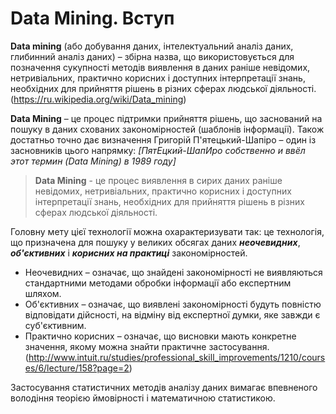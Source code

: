 # Data Mining. Вступ
**Data mining** (або добування даних, інтелектуальний аналіз даних, глибинний аналіз даних) – збірна назва, що використовується для позначення сукупності методів виявлення в даних раніше невідомих, нетривіальних, практично корисних і доступних інтерпретації знань, необхідних для прийняття рішень в різних сферах людської діяльності. (https://ru.wikipedia.org/wiki/Data_mining)

**Data Mining** – це процес підтримки прийняття рішень, що заснований на пошуку в даних схованих закономірностей (шаблонів інформації).
Також достатньо точно дає визначення Григорій П'ятецький-Шапіро – один із засновників цього напрямку:
*[ПятЕцкий-ШапИро собственно и ввёл этот термин (Data Mining) в 1989 году]*
> **Data Mining** - це процес виявлення в сирих даних раніше невідомих, нетривіальних, практично корисних і доступних інтерпретації знань, необхідних для прийняття рішень в різних сферах людської діяльності.

Головну мету цієї технології можна охарактеризувати так: це технологія, що призначена для пошуку у великих обсягах даних ***неочевидних***, ***об'єктивних*** і ***корисних на практиці*** закономірностей.
 - Неочевидних – означає, що знайдені закономірності не виявляються стандартними методами обробки інформації або експертним шляхом.
 - Об'єктивних – означає, що виявлені закономірності будуть повністю відповідати дійсності, на відміну від експертної думки, яке завжди є суб'єктивним.
 - Практично корисних – означає, що висновки мають конкретне значення, якому можна знайти практичне застосування.
(http://www.intuit.ru/studies/professional_skill_improvements/1210/courses/6/lecture/158?page=2)

Застосування статистичних методів аналізу даних вимагає впевненого володіння теорією ймовірності і математичною статистикою. 

